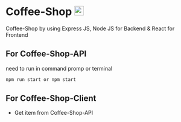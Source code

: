 # Coffee-Shop <img src="https://raw.githubusercontent.com/Tarikul-Islam-Anik/Animated-Fluent-Emojis/master/Emojis/Food/Hot%20Beverage.png" alt="Hot Beverage" width="25" height="25" />
Coffee-Shop by using Express JS, Node JS for Backend &amp; React for Frontend

## For Coffee-Shop-API
need to run in command promp or terminal
```bash
npm run start or npm start
```

## For Coffee-Shop-Client
- Get item from Coffee-Shop-API
